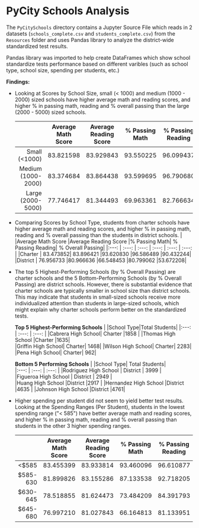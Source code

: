 # PyCity Schools Analysis

The `PyCitySchools` directory contains a Jupyter Source File which reads in 2 datasets (`schools_complete.csv` and `students_complete.csv`) from the `Resources` folder and uses Pandas library to analyze the district-wide standardized test results. 

Pandas library was imported to help create DataFrames which show school standardize tests performance based on different varibles (such as school type, school size, spending per students, etc.)

**Findings:**


* Looking at Scores by School Size, small (< 1000) and medium (1000 - 2000) sized schools have higher average math and reading scores, and higher % in passing math, reading and % overall passing than the large (2000 - 5000) sized schools.

	| | Average Math Score	|Average Reading Score	|% Passing Math	|% Passing Reading	|% Overall Passing|	
  |---:      |     :---:      |     :---:      |    :---:      |     :---:      |    :---:      |
  |Small (<1000)	|83.821598	|83.929843	|93.550225	|96.099437	|89.883853|
  |Medium (1000-2000) |	83.374684	| 83.864438	| 93.599695| 96.790680	|90.621535|
  |Large (2000-5000) |	77.746417	| 81.344493	| 69.963361	|82.766634	|58.286003|

* Comparing Scores by School Type, students from charter schools have higher average math and reading scores, and higher % in passing math, reading and % overall passing than the students in district schools.
  | |Average Math Score	|Average Reading Score	|% Passing Math|	% Passing Reading|	% Overall Passing|
  |:---:      |     :---:      |     :---:      | :---:      |     :---:      |     :---:      |
  |Charter |	83.473852|	83.896421	|93.620830	|96.586489	|90.432244|
  |District |	76.956733	|80.966636	|66.548453	|80.799062	|53.672208|

* The top 5 Highest-Performing Schools (by % Overall Passing) are charter schools and the 5 Bottom-Performing Schools (by % Overall Passing) are district schools. However, there is substantial evidence that charter schools are typically smaller in school size than district schools. This may indicate that students in small-sized schools receive more individualized attention than students in large-sized schools, which might explain why charter schools perform better on the standardized tests.

  **Top 5 Highest-Performing Schools** 
    |  |School Type|Total Students|	
    |:---:      |     :---:      |     :---:      |
    |Cabrera High School|	Charter	|1858	|
    |Thomas High School	|Charter	|1635|	
    |Griffin High School|	Charter|	1468|
    |Wilson High School|	Charter|	2283|
    |Pena High School|	Charter|	962|
    
  
  **Bottom 5 Performing Schools** 
  	| |School Type|	Total Students|	 	
    |:---:      |     :---:      |     :---:      |
    |Rodriguez High School |	District |	3999 |	 
    |Figueroa High School |	District |	2949	 |  
    |Huang High School	|District	|2917 |
    |Hernandez High School	|District	|4635 |
    |Johnson High School	|District	|4761|

* Higher spending per student did not seem to yield better test results. Looking at the Spending Ranges (Per Student), students in the lowest spending range ("< 585") have better average math and reading scores, and higher % in passing math, reading and % overall passing than students in the other 3 higher spending ranges.

	|         | Average Math Score | Average Reading Score |	% Passing Math	| % Passing Reading |	% Overall Passing |
  |  ---:   |    :---:           |    :---:              |    :---:         |    :---:          |    :---:          |
  |<$585	  |83.455399           |	83.933814            |    93.460096     |	96.610877         |	90.369459         |
  |$585-630	|81.899826           |	83.155286	           |87.133538	        |92.718205	        |81.418596          |
  |$630-645	|78.518855           |81.624473              |	73.484209       |	84.391793	        |62.857656          |
  |$645-680	|76.997210           |	81.027843            |	66.164813     	|81.133951	        |53.526855          |
